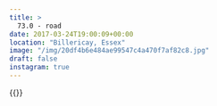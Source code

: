 ```yaml
---
title: >
  73.0 - road
date: 2017-03-24T19:00:09+00:00
location: "Billericay, Essex"
image: "/img/20df4b6e484ae99547c4a470f7af82c8.jpg"
draft: false
instagram: true
---
```


{{<photo src="/img/20df4b6e484ae99547c4a470f7af82c8.jpg">}}
